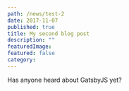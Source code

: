 ```yaml
---
path: /news/test-2
date: 2017-11-07
published: true
title: My second blog post
description: ""
featuredImage: 
featured: false
category:
---
```


Has anyone heard about GatsbyJS yet?